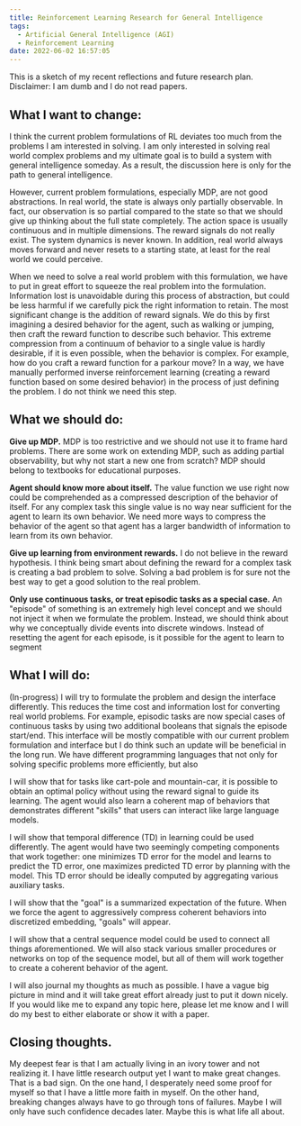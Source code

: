 ```yaml
---
title: Reinforcement Learning Research for General Intelligence
tags:
  - Artificial General Intelligence (AGI)
  - Reinforcement Learning
date: 2022-06-02 16:57:05
---
```


This is a sketch of my recent reflections and future research plan. Disclaimer: I am dumb and I do not read papers.

## What I want to change:

I think the current problem formulations of RL deviates too much from the problems I am interested in solving. I am only interested in solving real world complex problems and my ultimate goal is to build a system with general intelligence someday. As a result, the discussion here is only for the path to general intelligence.

However, current problem formulations, especially MDP, are not good abstractions. In real world, the state is always only partially observable. In fact, our observation is so partial compared to the state so that we should give up thinking about the full state completely. The action space is usually continuous and in multiple dimensions. The reward signals do not really exist. The system dynamics is never known. In addition, real world always moves forward and never resets to a starting state, at least for the real world we could perceive.

When we need to solve a real world problem with this formulation, we have to put in great effort to squeeze the real problem into the formulation. Information lost is unavoidable during this process of abstraction, but could be less harmful if we carefully pick the right information to retain. The most significant change is the addition of reward signals. We do this by first imagining a desired behavior for the agent, such as walking or jumping, then craft the reward function to describe such behavior. This extreme compression from a continuum of behavior to a single value is hardly desirable, if it is even possible, when the behavior is complex. For example, how do you craft a reward function for a parkour move? In a way, we have manually performed inverse reinforcement learning (creating a reward function based on some desired behavior) in the process of just defining the problem. I do not think we need this step.

## What we should do:

**Give up MDP.** MDP is too restrictive and we should not use it to frame hard problems. There are some work on extending MDP, such as adding partial observability, but why not start a new one from scratch? MDP should belong to textbooks for educational purposes.

**Agent should know more about itself.** The value function we use right now could be comprehended as a compressed description of the behavior of itself. For any complex task this single value is no way near sufficient for the agent to learn its own behavior. We need more ways to compress the behavior of the agent so that agent has a larger bandwidth of information to learn from its own behavior.

**Give up learning from environment rewards.** I do not believe in the reward hypothesis. I think being smart about defining the reward for a complex task is creating a bad problem to solve. Solving a bad problem is for sure not the best way to get a good solution to the real problem.

**Only use continuous tasks, or treat episodic tasks as a special case.** An "episode" of something is an extremely high level concept and we should not inject it when we formulate the problem. Instead, we should think about why we conceptually divide events into discrete windows. Instead of resetting the agent for each episode, is it possible for the agent to learn to segment 

## What I will do:

(In-progress) I will try to formulate the problem and design the interface differently. This reduces the time cost and information lost for converting real world problems. For example, episodic tasks are now special cases of continuous tasks by using two additional booleans that signals the episode start/end. This interface will be mostly compatible with our current problem formulation and interface but I do think such an update will be beneficial in the long run. We have different programming languages that not only for solving specific problems more efficiently, but also 

I will show that for tasks like cart-pole and mountain-car, it is possible to obtain an optimal policy without using the reward signal to guide its learning. The agent would also learn a coherent map of behaviors that demonstrates different "skills" that users can interact like large language models.

I will show that temporal difference (TD) in learning could be used differently. The agent would have two seemingly competing components that work together: one minimizes TD error for the model and learns to predict the TD error, one maximizes predicted TD error by planning with the model. This TD error should be ideally computed by aggregating various auxiliary tasks.

I will show that the "goal" is a summarized expectation of the future. When we force the agent to aggressively compress coherent behaviors into discretized embedding, "goals" will appear.

I will show that a central sequence model could be used to connect all things aforementioned. We will also stack various smaller procedures or networks on top of the sequence model, but all of them will work together to create a coherent behavior of the agent.

I will also journal my thoughts as much as possible. I have a vague big picture in mind and it will take great effort already just to put it down nicely. If you would like me to expand any topic here, please let me know and I will do my best to either elaborate or show it with a paper.

## Closing thoughts.

My deepest fear is that I am actually living in an ivory tower and not realizing it. I have little research output yet I want to make great changes. That is a bad sign. On the one hand, I desperately need some proof for myself so that I have a little more faith in myself. On the other hand, breaking changes always have to go through tons of failures. Maybe I will only have such confidence decades later. Maybe this is what life all about.

<!-- [](https://arxiv.org/pdf/1706.03741.pdf) -->